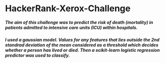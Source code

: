 # HackerRank-Xerox-Challenge

##### The aim of this challenge was to predict the risk of death (mortality) in patients admitted to intensive care units (ICU) within hospitals.

##### I used a gaussian model. Values for any features that lies outside the 2nd standrad deviation of the mean considered as a threshold which decides whether a person has lived or died. Then a scikit-learn logistic regression predictor was used to classify.
